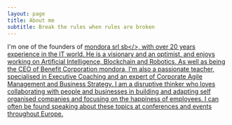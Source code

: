 ```yaml
---
layout: page
title: About me
subtitle: Break the rules when rules are broken
---
```


I'm one of the founders of <a href="https://mondora.com">mondora srl sb</>, with over 20 years experience in the IT world. He is a visionary and an optimist, and enjoys working on Artificial Intelligence, Blockchain and Robotics. As well as being the CEO of Benefit Corporation mondora, I'm also a passionate teacher, specialised in Executive Coaching and an expert of Corporate Agile Management and Business Strategy. I am a disruptive thinker who loves collaborating with people and businesses in building and adapting self organised companies and focusing on the happiness of employees. I can often be found speaking about these topics at conferences and events throughout Europe.
